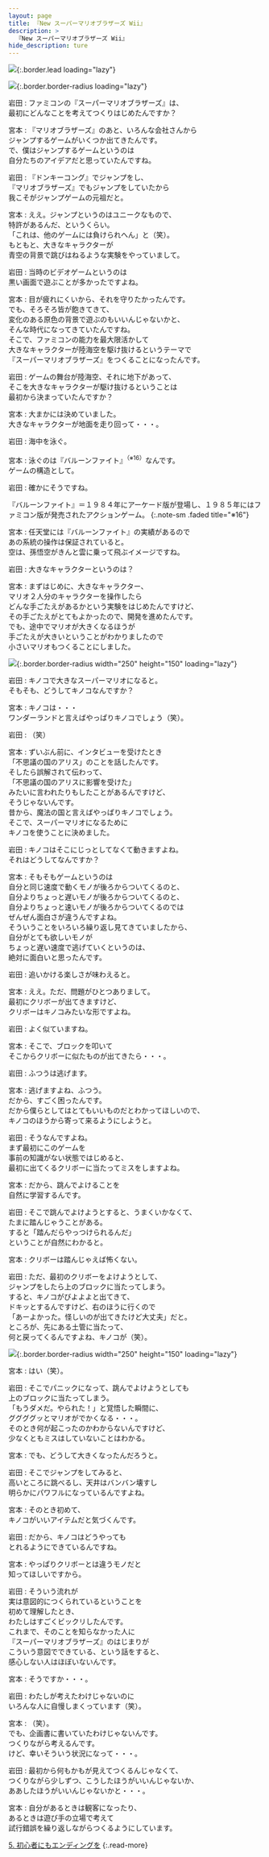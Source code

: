 ```yaml
---
layout: page
title: 『New スーパーマリオブラザーズ Wii』
description: >
  『New スーパーマリオブラザーズ Wii』
hide_description: ture
---
```


![](/others/interviews/jp/wii/smnj/vol1/img/mainvisual4.jpg){:.border.lead loading="lazy"}

![](/others/interviews/jp/wii/smnj/vol1/img/img_h2.gif){:.border.border-radius loading="lazy"}

岩田
: ファミコンの『スーパーマリオブラザーズ』は、<br>最初にどんなことを考えてつくりはじめたんですか？

宮本
: 『マリオブラザーズ』のあと、いろんな会社さんから<br>ジャンプするゲームがいくつか出てきたんです。<br>で、僕はジャンプするゲームというのは<br>自分たちのアイデアだと思っていたんですね。

岩田
: 『ドンキーコング』でジャンプをし、<br>『マリオブラザーズ』でもジャンプをしていたから<br>我こそがジャンプゲームの元祖だと。

宮本
: ええ。ジャンプというのはユニークなもので、<br>特許があるんだ、というくらい。<br>「これは、他のゲームには負けられへん」と（笑）。<br>もともと、大きなキャラクターが<br>青空の背景で跳びはねるような実験をやっていまして。

岩田
: 当時のビデオゲームというのは<br>黒い画面で遊ぶことが多かったですよね。

宮本
: 目が疲れにくいから、それを守りたかったんです。<br>でも、そろそろ皆が飽きてきて、<br>変化のある原色の背景で遊ぶのもいいんじゃないかと、<br>そんな時代になってきていたんですね。<br>そこで、ファミコンの能力を最大限活かして<br>大きなキャラクターが陸海空を駆け抜けるというテーマで<br>『スーパーマリオブラザーズ』をつくることになったんです。

岩田
: ゲームの舞台が陸海空、それに地下があって、<br>そこを大きなキャラクターが駆け抜けるということは<br>最初から決まっていたんですか？

宮本
: 大まかには決めていました。<br>大きなキャラクターが地面を走り回って・・・。

岩田
: 海中を泳ぐ。

宮本
: 泳ぐのは『バルーンファイト』<sup>（※16）</sup>なんです。<br>ゲームの構造として。

岩田
: 確かにそうですね。

『バルーンファイト』＝１９８４年にアーケード版が登場し、１９８５年にはファミコン版が発売されたアクションゲーム。
{:.note-sm .faded title="※16"}

宮本
: 任天堂には『バルーンファイト』の実績があるので<br>あの系統の操作は保証されていると。<br>空は、孫悟空がきんと雲に乗って飛ぶイメージですね。

岩田
: 大きなキャラクターというのは？

宮本
: まずはじめに、大きなキャラクター、<br>マリオ２人分のキャラクターを操作したら<br>どんな手ごたえがあるかという実験をはじめたんですけど、<br>その手ごたえがとてもよかったので、開発を進めたんです。<br>でも、途中でマリオが大きくなるほうが<br>手ごたえが大きいということがわかりましたので<br>小さいマリオもつくることにしました。

![](/others/interviews/jp/wii/smnj/vol1/img/photo8.jpg){:.border.border-radius width="250" height="150" loading="lazy"}

岩田
: キノコで大きなスーパーマリオになると。<br>そもそも、どうしてキノコなんですか？

宮本
: キノコは・・・<br>ワンダーランドと言えばやっぱりキノコでしょう（笑）。

岩田
: （笑）

宮本
: ずいぶん前に、インタビューを受けたとき<br>「不思議の国のアリス」のことを話したんです。<br>そしたら誤解されて伝わって、<br>「不思議の国のアリスに影響を受けた」<br>みたいに言われたりもしたことがあるんですけど、<br>そうじゃないんです。<br>昔から、魔法の国と言えばやっぱりキノコでしょう。<br>そこで、スーパーマリオになるために<br>キノコを使うことに決めました。

岩田
: キノコはそこにじっとしてなくて動きますよね。<br>それはどうしてなんですか？

宮本
: そもそもゲームというのは<br>自分と同じ速度で動くモノが後ろからついてくるのと、<br>自分よりちょっと遅いモノが後ろからついてくるのと、<br>自分よりちょっと速いモノが後ろからついてくるのでは<br>ぜんぜん面白さが違うんですよね。<br>そういうことをいろいろ繰り返し見てきていましたから、<br>自分がとても欲しいモノが<br>ちょっと遅い速度で逃げていくというのは、<br>絶対に面白いと思ったんです。

岩田
: 追いかける楽しさが味わえると。

宮本
: ええ。ただ、問題がひとつありまして。<br>最初にクリボーが出てきますけど、<br>クリボーはキノコみたいな形ですよね。

岩田
: よく似ていますね。

宮本
: そこで、ブロックを叩いて<br>そこからクリボーに似たものが出てきたら・・・。

岩田
: ふつうは逃げます。

宮本
: 逃げますよね、ふつう。<br>だから、すごく困ったんです。<br>だから僕らとしてはとてもいいものだとわかってほしいので、<br>キノコのほうから寄って来るようにしようと。

岩田
: そうなんですよね。<br>まず最初にこのゲームを<br>事前の知識がない状態ではじめると、<br>最初に出てくるクリボーに当たってミスをしますよね。

宮本
: だから、跳んでよけることを<br>自然に学習するんです。

岩田
: そこで跳んでよけようとすると、うまくいかなくて、<br>たまに踏んじゃうことがある。<br>すると「踏んだらやっつけられるんだ」<br>ということが自然にわかると。

宮本
: クリボーは踏んじゃえば怖くない。

岩田
: ただ、最初のクリボーをよけようとして、<br>ジャンプをしたら上のブロックに当たってしまう。<br>すると、キノコがびよよよと出てきて、<br>ドキッとするんですけど、右のほうに行くので<br>「あーよかった。怪しいのが出てきたけど大丈夫」だと。<br>ところが、先にある土管に当たって、<br>何と戻ってくるんですよね、キノコが（笑）。

![](/others/interviews/jp/wii/smnj/vol1/img/photo9.jpg){:.border.border-radius width="250" height="150" loading="lazy"}

宮本
: はい（笑）。

岩田
: そこでパニックになって、跳んでよけようとしても<br>上のブロックに当たってしまう。<br>「もうダメだ。やられた！」と覚悟した瞬間に、<br>ググググッとマリオがでかくなる・・・。<br>そのとき何が起こったのかわからないんですけど、<br>少なくともミスはしていないことはわかる。

宮本
: でも、どうして大きくなったんだろうと。

岩田
: そこでジャンプをしてみると、<br>高いところに跳べるし、天井はバンバン壊すし<br>明らかにパワフルになっているんですよね。

宮本
: そのとき初めて、<br>キノコがいいアイテムだと気づくんです。

岩田
: だから、キノコはどうやっても<br>とれるようにできているんですね。

宮本
: やっぱりクリボーとは違うモノだと<br>知ってほしいですから。

岩田
: そういう流れが<br>実は意図的につくられているということを<br>初めて理解したとき、<br>わたしはすごくビックリしたんです。<br>これまで、そのことを知らなかった人に<br>『スーパーマリオブラザーズ』のはじまりが<br>こういう意図でできている、という話をすると、<br>感心しない人はほぼいないんです。

宮本
: そうですか・・・。

岩田
: わたしが考えたわけじゃないのに<br>いろんな人に自慢しまくっています（笑）。

宮本
: （笑）。<br>でも、企画書に書いていたわけじゃないんです。<br>つくりながら考えるんです。<br>けど、幸いそういう状況になって・・・。

岩田
: 最初から何もかもが見えてつくるんじゃなくて、<br>つくりながら少しずつ、こうしたほうがいいんじゃないか、<br>ああしたほうがいいんじゃないかと・・・。

宮本
: 自分があるときは観客になったり、<br>あるときは遊び手の立場で考えて<br>試行錯誤を繰り返しながらつくるようにしています。

[5. 初心者にもエンディングを](5.md)
{:.read-more}

